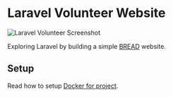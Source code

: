# Laravel Volunteer Website

![Laravel Volunteer Screenshot](https://user-images.githubusercontent.com/6123841/48793924-25d0ef00-ed01-11e8-8cb9-53f0b2f0aa43.png "Laravel Volunteer Screenshot")

Exploring Laravel by building a simple [BREAD](http://paul-m-jones.com/archives/291) website.

## Setup

Read how to setup [Docker for project](./docker/README.md).
